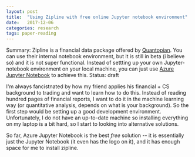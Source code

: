 ```yaml
---
layout: post
title:  "Using Zipline with free online Jupyter notebook environment"
date:   2017-12-06
categories: research
tags: paper-reading
---
```

Summary: Zipline is a financial data package offered by [Quantopian](https://www.quantopian.com/). You can use their internal notebook environment, but it is still in beta (i believe so) and it is not super functional. Instead of settting up your own Jupyter-notebook environment on your local machine, you can just use [Azure Jupyter Notebook](https://notebooks.azure.com/) to achieve this.
Status: draft

I'm always fancistnated by how my friend applies his financial + CS background to trading and want to learn how to do this. Instead of reading hundred pages of financial reports, I want to do it in the machine learning way (or quantitative analysis, depends on what is your background). So the first step would be setting up a good development environment. Unfortunately, I do not have an up-to-date machine so installing everything on my laptop is a bit hard, so I start to looking into alternative solutions.

So far, Azure Jupyter Notebook is the best *free* solution -- it is essentially just the Jupyter Notebook (it even has the logo on it), and it has enough space for me to install zipline.